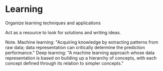 # Learning
Organize learning techniques and applications

Act as a resource to look for solutions and writing ideas.

Note.
Machine learning: "Acquiring knowledge by extracting patterns from raw data; data representation can critically determine the prediction performance."
Deep learning: "A machine learning approach whose data representation is based on building up a hierarchy of concepts, with each concept defined through its relation to simpler concepts."

